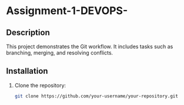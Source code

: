 # Assignment-1-DEVOPS-


## Description
This project demonstrates the Git workflow. It includes tasks such as branching, merging, and resolving conflicts.

## Installation
1. Clone the repository:
   ```bash
   git clone https://github.com/your-username/your-repository.git

